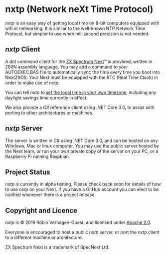 # nxtp (Network neXt Time Protocol)
*nxtp* is an easy way of getting local time on 8-bit computers equipped with wifi or networking. It is similar to the well-known NTP Network Time Protocol, but simpler to use when millisecond precision is not needed.

## *nxtp* Client

A dot command client for the [ZX Spectrum Next](https://www.specnext.com/about/)™ is provided, written in Z80N assembly language. You may add a command to your AUTOEXEC.BAS file to automatically sync the time every time you boot into NextZXOS. Your Next must be equipped with the RTC (Real Time Clock) in order to make use of *nxtp*.

You can tell *nxtp* to [set the local time in your own timezone](https://github.com/Threetwosevensixseven/nxtp/wiki/Timezone-Codes), including any daylight savings time currently in effect.

We also provide a C# reference client using .NET Core 3.0, to assist with porting to other architectures or machines.

## *nxtp* Server

The server is written in C# using .NET Core 3.0, and can be hosted on any Windows, Mac or linux computer. You may use the public server hosted by the Next team, or run your own private copy of the server on your PC, or a Raspberry Pi running Raspbian.

## Project Status
*nxtp* is currently in alpha testing. Please check back soon for details of how to use *nxtp* on your Next. If you have a GitHub account you can elect to be notified whenever there is a project release.

## Copyright and Licence
*nxtp* is © 2019 Robin Verhagen-Guest, and licensed under [Apache 2.0](LICENSE). 

Everyone is encouraged to host a public *nxtp* server, or port the *nxtp* client to a different machine or architecture.

ZX Spectrum Next is a trademark of SpecNext Ltd.
